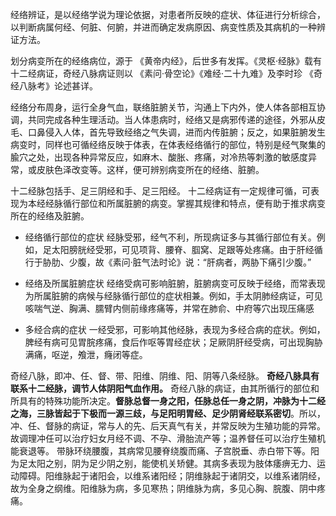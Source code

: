 经络辨证，是以经络学说为理论依据，对患者所反映的症状、体征进行分析综合，以判断病属何经、何脏、何腑，并进而确定发病原因、病变性质及其病机的一种辨证方法。

划分病变所在的经络病位，源于 《黄帝内经》，后世多有发挥。《灵枢·经脉》载有十二经病证，奇经八脉病证则以 《素问·骨空论》《难经·二十九难》及李时珍 《奇经八脉考》论述甚详。

经络分布周身，运行全身气血，联络脏腑关节，沟通上下内外，使人体各部相互协调，共同完成各种生理活动。当人体患病时，经络又是病邪传递的途径，外邪从皮毛、口鼻侵入人体，首先导致经络之气失调，进而内传脏腑；反之，如果脏腑发生病变时，同样也可循经络反映于体表，在体表经络循行的部位，特别是经气聚集的腧穴之处，出现各种异常反应，如麻木、酸胀、疼痛，对冷热等刺激的敏感度异常，或皮肤色泽改变等。这样，便可辨别病变所在的经络、脏腑。


十二经脉包括手、足三阴经和手、足三阳经。
十二经病证有一定规律可循，可表现为本经经脉循行部位和所属脏腑的病变。掌握其规律和特点，便有助于推求病变所在的经络及脏腑。

- 经络循行部位的症状 经脉受邪，经气不利，所现病证多与其循行部位有关。例如，足太阳膀胱经受邪，可见项背、腰脊、腘窝、足跟等处疼痛。由于肝经循行于胁肋、少腹，故《素问·脏气法时论》说：“肝病者，两胁下痛引少腹。”

- 经络及所属脏腑症状 经络受病可影响脏腑，脏腑病变可反映于经络，而常表现为所属脏腑的病候与经脉循行部位的症状相兼。例如，手太阴肺经病证，可见咳喘气逆、胸满、臑臂内侧前缘疼痛等，并常在肺俞、中府等穴出现压痛感

- 多经合病的症状 一经受邪，可影响其他经脉，表现为多经合病的症状。例如，脾经有病可见胃脘疼痛，食后作呕等胃经症状；足厥阴肝经受病，可出现胸胁满痛，呕逆，飧泄，癃闭等症。


奇经八脉，即冲、任、督、带、阳维、阴维、阳、阴等八条经脉。
**奇经八脉具有联系十二经脉，调节人体阴阳气血作用。**
奇经八脉的病证，由其所循行的部位和所具有的特殊功能所决定。**督脉总督一身之阳，任脉总任一身之阴，冲脉为十二经之海，三脉皆起于下极而一源三歧，与足阳明胃经、足少阴肾经联系密切**。所以，冲、任、督脉的病证，常与人的先、后天真气有关，并常反映为生殖功能的异常。故调理冲任可以治疗妇女月经不调、不孕、滑胎流产等；温养督任可以治疗生殖机能衰退等。
带脉环绕腰腹，其病常见腰脊绕腹而痛、子宫脱垂、赤白带下等。阳为足太阳之别，阴为足少阴之别，能使机关矫健。其病多表现为肢体痿痹无力、运动障碍。阳维脉起于诸阳会，以维系诸阳经；阴维脉起于诸阴交，以维系诸阴经，故为全身之纲维。阳维脉为病，多见寒热；阴维脉为病，多见心胸、脘腹、阴中疼痛。